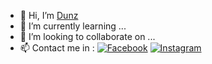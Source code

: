 - 👋 Hi, I’m [Dunz](https://top.gg/bot/627531554255798282)
- 🌱 I’m currently learning ...
- 💞️ I’m looking to collaborate on ...
- 📫 Contact me in :
[![Facebook](https://pyxis.nymag.com/v1/imgs/11d/582/c7b0487c6e26db4f5be6eb679e3620d2ce-facebook.rsquare.w330.jpg)](https://www.facebook.com/middpls/)
[![Instagram](https://image.similarpng.com/very-thumbnail/2020/05/Glossy-Instagram-logo-PNG.png)](https://www.instagram.com/dunzisme/)
